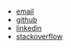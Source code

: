 
- [email](mailto:maxpleaner@gmail.com)
- [github](http://github.com/maxpleaner)
- [linkedin](http://linkedin.com/in/maxpleaner)
- [stackoverflow](http://stackoverflow.com/users/2981429/maxple)
